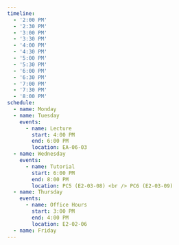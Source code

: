 ```yaml
---
timeline:
  - '2:00 PM'
  - '2:30 PM'
  - '3:00 PM'
  - '3:30 PM'
  - '4:00 PM'
  - '4:30 PM'
  - '5:00 PM'
  - '5:30 PM'
  - '6:00 PM'
  - '6:30 PM'
  - '7:00 PM'
  - '7:30 PM'
  - '8:00 PM'
schedule:
  - name: Monday
  - name: Tuesday
    events:
      - name: Lecture
        start: 4:00 PM
        end: 6:00 PM 
        location: EA-06-03
  - name: Wednesday
    events:
      - name: Tutorial
        start: 6:00 PM
        end: 8:00 PM
        location: PC5 (E2-03-08) <br /> PC6 (E2-03-09) 
  - name: Thursday
    events:
      - name: Office Hours
        start: 3:00 PM
        end: 4:00 PM
        location: E2-02-06
  - name: Friday
---
```

